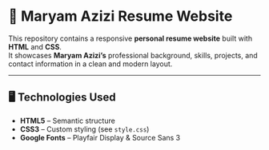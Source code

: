 # 📄 Maryam Azizi Resume Website

This repository contains a responsive **personal resume website** built with **HTML** and **CSS**.  
It showcases **Maryam Azizi’s** professional background, skills, projects, and contact information in a clean and modern layout.

---

## 🖥️ Technologies Used

- **HTML5** – Semantic structure
- **CSS3** – Custom styling (see `style.css`)
- **Google Fonts** – Playfair Display & Source Sans 3

